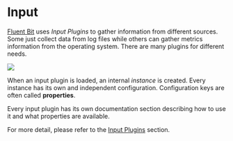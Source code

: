# Input

[Fluent Bit](http://fluentbit.io) uses _Input Plugins_ to gather information from different sources. Some just collect data from log files while others can gather metrics information from the operating system. There are many plugins for different needs.

![](../.gitbook/assets/logging_pipeline_input.png)

When an input plugin is loaded, an internal _instance_ is created. Every instance has its own and independent configuration. Configuration keys are often called **properties**.

Every input plugin has its own documentation section describing how to use it and what properties are available.

For more detail, please refer to the [Input Plugins](../input/) section.

